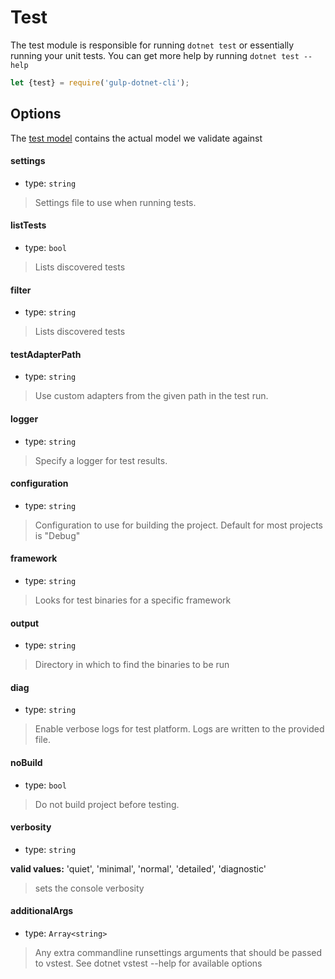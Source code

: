 # Test

The test module is responsible for running `dotnet test` or essentially running your unit tests. You can get more help by running `dotnet test --help`

```js
let {test} = require('gulp-dotnet-cli');

```


## Options

The [test model](/lib/models/TestModel.js) contains the actual model we validate against


#### settings 

* type: `string`

> Settings file to use when running tests.

#### listTests 

* type: `bool`

> Lists discovered tests

#### filter 

* type: `string`

> Lists discovered tests

#### testAdapterPath 

* type: `string`

> Use custom adapters from the given path in the test run.

#### logger 

* type: `string`

> Specify a logger for test results.

#### configuration 

* type: `string`

> Configuration to use for building the project. Default for most projects is  "Debug"

#### framework 

* type: `string`

> Looks for test binaries for a specific framework

#### output 

* type: `string`

> Directory in which to find the binaries to be run

#### diag 

* type: `string`

> Enable verbose logs for test platform. Logs are written to the provided file.

#### noBuild 

* type: `bool`

> Do not build project before testing.

#### verbosity 

* type: `string`

**valid values:** 'quiet', 'minimal', 'normal', 'detailed', 'diagnostic'

> sets the console verbosity


#### additionalArgs

* type: `Array<string>`

> Any extra commandline runsettings arguments that should be passed to vstest. See dotnet vstest --help for available options